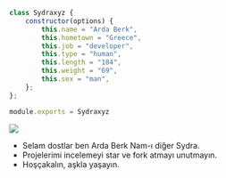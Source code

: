```js
class Sydraxyz {
    constructor(options) {
        this.name = "Arda Berk",
        this.hometown = "Greece",
        this.job = "developer",
        this.type = "human",
        this.length = "184",
        this.weight = "69",
        this.sex = "man",
    };
};

module.exports = Sydraxyz
```
![](https://komarev.com/ghpvc/?username=sydraxyz&label=PROFILE+VIEWS)

- Selam dostlar ben Arda Berk Nam-ı diğer Sydra.
- Projelerimi incelemeyi star ve fork atmayı unutmayın.
- Hoşçakalın, aşkla yaşayın.
